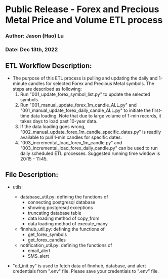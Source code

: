 
# Public Release - Forex and Precious Metal Price and Volume ETL process
### Author: Jason (Hao) Lu
### Date: Dec 13th, 2022


## ETL Workflow Description: 
- The purpose of this ETL process is pulling and updating the daily and 1-minute candles for selected Forex and Precious Metal symbols. The steps are described as following:
    1. Run "001_update_forex_symbol_list.py" to update the selected symbols.
    2. Run "001_manual_update_forex_1m_candle_ALL.py" and "001_manual_update_forex_daily_candle_ALL.py" to initiate the first-time data loading. Note that due to large volume of 1-min records, it takes days to load past 10-year data.
    3. If the data loading goes wrong, "002_manual_update_forex_1m_candle_specific_dates.py" is readily available to pull 1-min candles for specific dates. 
    4. "003_incremental_load_forex_1m_candle.py" and "003_incremental_load_forex_daily_candle.py" can be used to run daily scheduled ETL processes. Suggested running time window is 20:15 - 11:45.
## File Description:
- utils:
    - database_util.py: defining the functions of 
        - connecting postgresql database
        - showing postgresql exceptions
        - truncating database table
        - data loading method of copy_from
        - data loading method of execute_many
    - finnhub_util.py: defining the functions of 
        - get_forex_symbols
        - get_forex_candles
    - notification_util.py: defining the functions of
        - email_alert
        - SMS_alert

- "etl_init.py" is used to fetch data of finnhub, database, and alert credentials from ".env" file. Please save your credentials to ".env" file.

